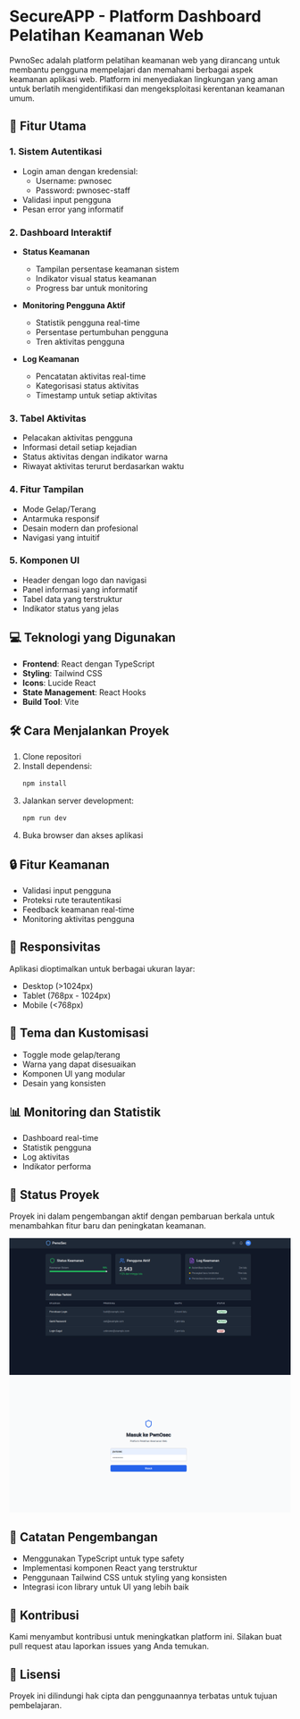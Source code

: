 # SecureAPP - Platform Dashboard Pelatihan Keamanan Web

PwnoSec adalah platform pelatihan keamanan web yang dirancang untuk membantu pengguna mempelajari dan memahami berbagai aspek keamanan aplikasi web. Platform ini menyediakan lingkungan yang aman untuk berlatih mengidentifikasi dan mengeksploitasi kerentanan keamanan umum.

## 🚀 Fitur Utama

### 1. Sistem Autentikasi
- Login aman dengan kredensial:
  - Username: pwnosec
  - Password: pwnosec-staff
- Validasi input pengguna
- Pesan error yang informatif

### 2. Dashboard Interaktif
- **Status Keamanan**
  - Tampilan persentase keamanan sistem
  - Indikator visual status keamanan
  - Progress bar untuk monitoring

- **Monitoring Pengguna Aktif**
  - Statistik pengguna real-time
  - Persentase pertumbuhan pengguna
  - Tren aktivitas pengguna

- **Log Keamanan**
  - Pencatatan aktivitas real-time
  - Kategorisasi status aktivitas
  - Timestamp untuk setiap aktivitas

### 3. Tabel Aktivitas
- Pelacakan aktivitas pengguna
- Informasi detail setiap kejadian
- Status aktivitas dengan indikator warna
- Riwayat aktivitas terurut berdasarkan waktu

### 4. Fitur Tampilan
- Mode Gelap/Terang
- Antarmuka responsif
- Desain modern dan profesional
- Navigasi yang intuitif

### 5. Komponen UI
- Header dengan logo dan navigasi
- Panel informasi yang informatif
- Tabel data yang terstruktur
- Indikator status yang jelas

## 💻 Teknologi yang Digunakan

- **Frontend**: React dengan TypeScript
- **Styling**: Tailwind CSS
- **Icons**: Lucide React
- **State Management**: React Hooks
- **Build Tool**: Vite

## 🛠️ Cara Menjalankan Proyek

1. Clone repositori
2. Install dependensi:
   ```bash
   npm install
   ```
3. Jalankan server development:
   ```bash
   npm run dev
   ```
4. Buka browser dan akses aplikasi

## 🔒 Fitur Keamanan

- Validasi input pengguna
- Proteksi rute terautentikasi
- Feedback keamanan real-time
- Monitoring aktivitas pengguna

## 📱 Responsivitas

Aplikasi dioptimalkan untuk berbagai ukuran layar:
- Desktop (>1024px)
- Tablet (768px - 1024px)
- Mobile (<768px)

## 🎨 Tema dan Kustomisasi

- Toggle mode gelap/terang
- Warna yang dapat disesuaikan
- Komponen UI yang modular
- Desain yang konsisten

## 📊 Monitoring dan Statistik

- Dashboard real-time
- Statistik pengguna
- Log aktivitas
- Indikator performa

## 🔄 Status Proyek
Proyek ini dalam pengembangan aktif dengan pembaruan berkala untuk menambahkan fitur baru dan peningkatan keamanan.

![screenshot](images/dashboard.png)
![screenshot](images/login.png)


## 📝 Catatan Pengembangan

- Menggunakan TypeScript untuk type safety
- Implementasi komponen React yang terstruktur
- Penggunaan Tailwind CSS untuk styling yang konsisten
- Integrasi icon library untuk UI yang lebih baik

## 🤝 Kontribusi

Kami menyambut kontribusi untuk meningkatkan platform ini. Silakan buat pull request atau laporkan issues yang Anda temukan.

## 📜 Lisensi

Proyek ini dilindungi hak cipta dan penggunaannya terbatas untuk tujuan pembelajaran.
